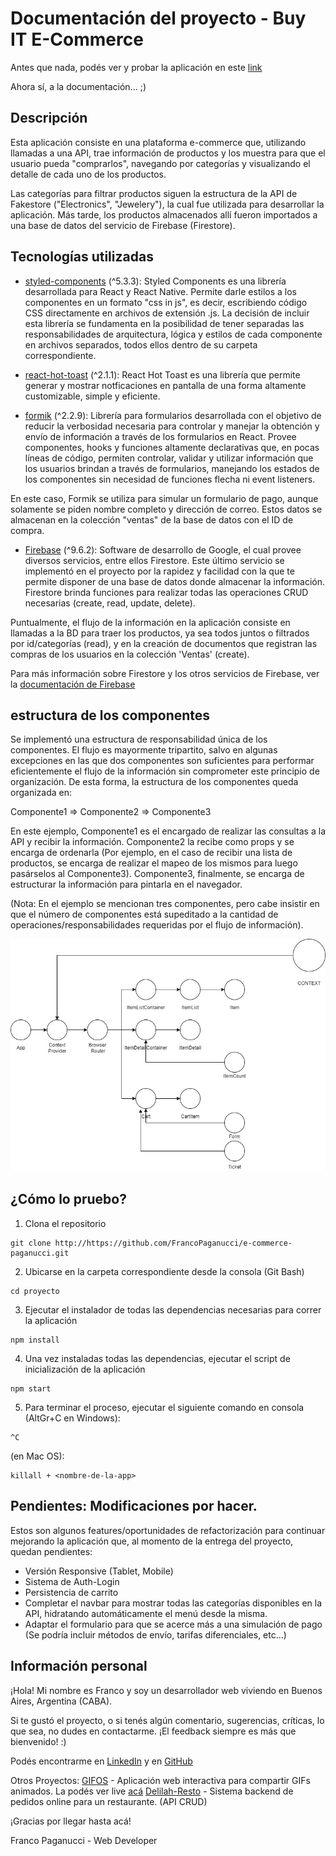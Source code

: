 # Documentación del proyecto - Buy IT E-Commerce

Antes que nada, podés ver y probar la aplicación en este [link](https://quizzical-leavitt-dd6ac2.netlify.app/)

Ahora sí, a la documentación... ;)

## Descripción
Esta aplicación consiste en una plataforma e-commerce que, utilizando llamadas a una API, trae información de productos y los muestra para que el usuario pueda "comprarlos", navegando por categorías y visualizando el detalle de cada uno de los productos. 

Las categorías para filtrar productos siguen la estructura de la API de Fakestore ("Electronics", "Jewelery"), la cual fue utilizada para desarrollar la aplicación. Más tarde, los productos almacenados allí fueron importados a una base de datos del servicio de Firebase (Firestore).

## Tecnologías utilizadas
* [styled-components](https://styled-components.com/) (^5.3.3): Styled Components es una  librería desarrollada para React y React Native. Permite darle estilos a los componentes en un formato "css in js", es decir, escribiendo código CSS directamente en archivos de extensión .js. La decisión de incluir esta librería se fundamenta en la posibilidad de tener separadas las responsabilidades de arquitectura, lógica y estilos de cada componente en archivos separados, todos ellos dentro de su carpeta correspondiente. 

* [react-hot-toast](https://react-hot-toast.com/) (^2.1.1): React Hot Toast es una librería que permite generar y mostrar notficaciones en pantalla de una forma altamente customizable, simple y eficiente.

* [formik](https://formik.org/) (^2.2.9): Librería para formularios desarrollada con el objetivo de reducir la verbosidad necesaria para controlar y manejar la obtención y envío de información a través de los formularios en React. Provee componentes, hooks y funciones altamente declarativas que, en pocas líneas de código, permiten controlar, validar y utilizar información que los usuarios brindan a través de formularios, manejando los estados de los componentes sin necesidad de funciones flecha ni event listeners. 

En este caso, Formik se utiliza para simular un formulario de pago, aunque solamente se piden nombre completo y dirección de correo. Estos datos se almacenan en la colección "ventas" de la base de datos con el ID de compra.

* [Firebase](https://firebase.google.com/) (^9.6.2): Software de desarrollo de Google, el cual provee diversos servicios, entre ellos Firestore. Este último servicio se implementó en el proyecto por la rapidez y facilidad con la que te permite disponer de una base de datos donde almacenar la información. Firestore brinda funciones para realizar todas las operaciones CRUD necesarias (create, read, update, delete).

Puntualmente, el flujo de la información en la aplicación consiste en llamadas a la BD para traer los productos, ya sea todos juntos o filtrados por id/categorías (read), y en la creación de documentos que registran las compras de los usuarios en la colección 'Ventas' (create).

Para más información sobre Firestore y los otros servicios de Firebase, ver la [documentación de Firebase](https://firebase.google.com/docs/)


## estructura de los componentes
Se implementó una estructura de responsabilidad única de los componentes. El flujo es mayormente tripartito, salvo en algunas excepciones en las que dos componentes son suficientes para performar eficientemente el flujo de la información sin comprometer este principio de organización. De esta forma, la estructura de los componentes queda organizada en:

Componente1 => Componente2 => Componente3

En este ejemplo, Componente1 es el encargado de realizar las consultas a la API y recibir la información. Componente2 la recibe como props y se encarga de ordenarla (Por ejemplo, en el caso de recibir una lista de productos, se encarga de realizar el mapeo de los mismos para luego pasárselos al Componente3). Componente3, finalmente, se encarga de estructurar la información para pintarla en el navegador.

(Nota: En el ejemplo se mencionan tres componentes, pero cabe insistir en que el número de componentes está supeditado a la cantidad de operaciones/responsabilidades requeridas por el flujo de información).


![estructura de los componentes](./croquis-componentes.jpg)



## ¿Cómo lo pruebo?
1. Clona el repositorio
```
git clone http://https://github.com/FrancoPaganucci/e-commerce-paganucci.git
```
2. Ubicarse en la carpeta correspondiente desde la consola (Git Bash)
```
cd proyecto
```
3. Ejecutar el instalador de todas las dependencias necesarias para correr la aplicación
```
npm install
```
4. Una vez instaladas todas las dependencias, ejecutar el script de inicialización de la aplicación
```
npm start
```
5. Para terminar el proceso, ejecutar el siguiente comando en consola (AltGr+C en Windows):
```
^C
```
(en Mac OS):
```
killall + <nombre-de-la-app>
```

## Pendientes: Modificaciones por hacer.

Estos son algunos features/oportunidades de refactorización para continuar mejorando la aplicación que, al momento de la entrega del proyecto, quedan pendientes:

* Versión Responsive (Tablet, Mobile)
* Sistema de Auth-Login
* Persistencia de carrito
* Completar el navbar para mostrar todas las categorías disponibles en la API, hidratando automáticamente el menú desde la misma.
* Adaptar el formulario para que se acerce más a una simulación de pago (Se podría incluir métodos de envío, tarifas diferenciales, etc...)

## Información personal

¡Hola! Mi nombre es Franco y soy un desarrollador web viviendo en Buenos Aires, Argentina (CABA). 

Si te gustó el proyecto, o si tenés algún comentario, sugerencias, críticas, lo que sea, no dudes en contactarme. ¡El feedback siempre es más que bienvenido! :)

Podés encontrarme en [LinkedIn](https://www.linkedin.com/in/francoepaganucci/) y en [GitHub](https://github.com/FrancoPaganucci)

Otros Proyectos:
[GIFOS](https://github.com/FrancoPaganucci/GIFOS) - Aplicación web interactiva para compartir GIFs animados. La podés ver live [acá](https://francopaganucci.github.io/GIFOS/)
[Delilah-Resto](https://github.com/FrancoPaganucci/delilah-resto) - Sistema backend de pedidos online para un restaurante. (API CRUD)

¡Gracias por llegar hasta acá!

Franco Paganucci - Web Developer